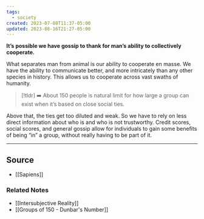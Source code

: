 ```yaml
---
tags:
  - society
created: 2023-07-08T11:37-05:00
updated: 2023-08-16T21:27-05:00
---
```

**It’s possible we have gossip to thank for man’s ability to collectively cooperate.**

What separates man from animal is our ability to cooperate en masse. We have the ability to communicate better, and more intricately than any other species in history. This allows us to cooperate across vast swaths of humanity.

> [!tldr] ➡️ About 150 people is natural limit for how large a group can exist when it’s based on close social ties.

Above that, the ties get too diluted and weak. So we have to rely on less direct information about who is and who is not trustworthy. Credit scores, social scores, and general gossip allow for individuals to gain some benefits of being “in” a group, without really having to be part of it.

---

## Source
- [[Sapiens]]

### Related Notes
- [[Intersubjective Reality]]
- [[Groups of 150 - Dunbar's Number]]